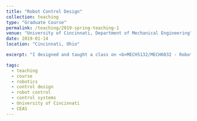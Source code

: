 ```yaml
---
title: "Robot Control Design"
collection: teaching
type: "Graduate Course"
permalink: /teaching/2019-spring-teaching-1
venue: "University of Cincinnati, Department of Mechanical Engineering"
date: 2019-01-14
location: "Cincinnati, Ohio"

excerpt: "I designed and taught a class on <b>MECH5132/MECH6032 - Robot Control and Design</b> in the Spring 2019 at University of Cincinnati. It was a dual level course including undergraduate as well as graduate students. The class had an enrollment of 60 students. I introduced a new curriculum of project work based on open-source hardware platforms in this course. The students were provided with the kits of robot platforms (including robot arm and/or differential drive robots) and micro-controllers (including Ardunio Uno). These hardware kits were used by students to implement and test the controllers discussed in class."

tags:
  - teaching
  - course
  - robotics
  - control design
  - robot control
  - control systems
  - University of Cincinnati
  - CEAS
---
```




